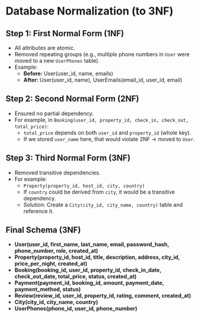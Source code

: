 # Database Normalization (to 3NF)

## Step 1: First Normal Form (1NF)
- All attributes are atomic.
- Removed repeating groups (e.g., multiple phone numbers in `User` were moved to a new `UserPhones` table).
- Example:
  - **Before:** User(user_id, name, emails)
  - **After:** User(user_id, name), UserEmails(email_id, user_id, email)

## Step 2: Second Normal Form (2NF)
- Ensured no partial dependency.
- For example, in `Booking(user_id, property_id, check_in, check_out, total_price)`:
  - `total_price` depends on both `user_id` and `property_id` (whole key).
  - If we stored `user_name` here, that would violate 2NF → moved to `User`.

## Step 3: Third Normal Form (3NF)
- Removed transitive dependencies.
- For example:
  - `Property(property_id, host_id, city, country)`
  - If `country` could be derived from `city`, it would be a transitive dependency.
  - Solution: Create a `City(city_id, city_name, country)` table and reference it.

## Final Schema (3NF)
- **User(user_id, first_name, last_name, email, password_hash, phone_number, role, created_at)**
- **Property(property_id, host_id, title, description, address, city_id, price_per_night, created_at)**
- **Booking(booking_id, user_id, property_id, check_in_date, check_out_date, total_price, status, created_at)**
- **Payment(payment_id, booking_id, amount, payment_date, payment_method, status)**
- **Review(review_id, user_id, property_id, rating, comment, created_at)**
- **City(city_id, city_name, country)**
- **UserPhones(phone_id, user_id, phone_number)**

